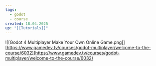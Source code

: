 ```yaml
---
tags:
  - godot
  - course
created: 18.04.2025
up: "[[Tutorials]]"
---
```

![[Godot 4 Multiplayer Make Your Own Online Game.png]]
[https://www.gamedev.tv/courses/godot-multiplayer/welcome-to-the-course/6032](https://www.gamedev.tv/courses/godot-multiplayer/welcome-to-the-course/6032)